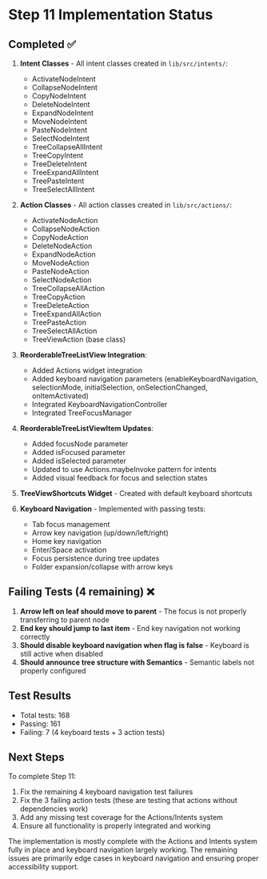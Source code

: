 # Step 11 Implementation Status

## Completed ✅

1. **Intent Classes** - All intent classes created in `lib/src/intents/`:
   - ActivateNodeIntent
   - CollapseNodeIntent
   - CopyNodeIntent
   - DeleteNodeIntent
   - ExpandNodeIntent
   - MoveNodeIntent
   - PasteNodeIntent
   - SelectNodeIntent
   - TreeCollapseAllIntent
   - TreeCopyIntent
   - TreeDeleteIntent
   - TreeExpandAllIntent
   - TreePasteIntent
   - TreeSelectAllIntent

2. **Action Classes** - All action classes created in `lib/src/actions/`:
   - ActivateNodeAction
   - CollapseNodeAction
   - CopyNodeAction
   - DeleteNodeAction
   - ExpandNodeAction
   - MoveNodeAction
   - PasteNodeAction
   - SelectNodeAction
   - TreeCollapseAllAction
   - TreeCopyAction
   - TreeDeleteAction
   - TreeExpandAllAction
   - TreePasteAction
   - TreeSelectAllAction
   - TreeViewAction (base class)

3. **ReorderableTreeListView Integration**:
   - Added Actions widget integration
   - Added keyboard navigation parameters (enableKeyboardNavigation, selectionMode, initialSelection, onSelectionChanged, onItemActivated)
   - Integrated KeyboardNavigationController
   - Integrated TreeFocusManager

4. **ReorderableTreeListViewItem Updates**:
   - Added focusNode parameter
   - Added isFocused parameter
   - Added isSelected parameter
   - Updated to use Actions.maybeInvoke pattern for intents
   - Added visual feedback for focus and selection states

5. **TreeViewShortcuts Widget** - Created with default keyboard shortcuts

6. **Keyboard Navigation** - Implemented with passing tests:
   - Tab focus management
   - Arrow key navigation (up/down/left/right)
   - Home key navigation
   - Enter/Space activation
   - Focus persistence during tree updates
   - Folder expansion/collapse with arrow keys

## Failing Tests (4 remaining) ❌

1. **Arrow left on leaf should move to parent** - The focus is not properly transferring to parent node
2. **End key should jump to last item** - End key navigation not working correctly
3. **Should disable keyboard navigation when flag is false** - Keyboard is still active when disabled
4. **Should announce tree structure with Semantics** - Semantic labels not properly configured

## Test Results

- Total tests: 168
- Passing: 161
- Failing: 7 (4 keyboard tests + 3 action tests)

## Next Steps

To complete Step 11:
1. Fix the remaining 4 keyboard navigation test failures
2. Fix the 3 failing action tests (these are testing that actions without dependencies work)
3. Add any missing test coverage for the Actions/Intents system
4. Ensure all functionality is properly integrated and working

The implementation is mostly complete with the Actions and Intents system fully in place and keyboard navigation largely working. The remaining issues are primarily edge cases in keyboard navigation and ensuring proper accessibility support.